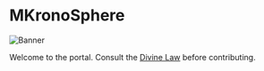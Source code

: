 # MKronoSphere

![Banner](banner.png "Solar Khan Sigil & Codex Watermark")

Welcome to the portal. Consult the [Divine Law](../COVENANT.md) before contributing.
